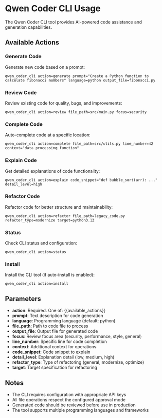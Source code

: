 # Qwen Coder CLI Usage

The Qwen Coder CLI tool provides AI-powered code assistance and generation capabilities.


## Available Actions

### Generate Code

Generate new code based on a prompt:

```
qwen_coder_cli action=generate prompt="Create a Python function to calculate fibonacci numbers" language=python output_file=fibonacci.py
```

### Review Code

Review existing code for quality, bugs, and improvements:

```
qwen_coder_cli action=review file_path=src/main.py focus=security
```

### Complete Code

Auto-complete code at a specific location:

```
qwen_coder_cli action=complete file_path=src/utils.py line_number=42 context="data processing function"
```

### Explain Code

Get detailed explanations of code functionality:

```
qwen_coder_cli action=explain code_snippet="def bubble_sort(arr): ..." detail_level=high
```

### Refactor Code

Refactor code for better structure and maintainability:

```
qwen_coder_cli action=refactor file_path=legacy_code.py refactor_type=modernize target=python3.12
```

### Status

Check CLI status and configuration:

```
qwen_coder_cli action=status
```

### Install

Install the CLI tool (if auto-install is enabled):

```
qwen_coder_cli action=install
```


## Parameters

- **action**: Required. One of: {{available_actions}}
- **prompt**: Text description for code generation
- **language**: Programming language (default: python)
- **file_path**: Path to code file to process
- **output_file**: Output file for generated code
- **focus**: Review focus area (security, performance, style, general)
- **line_number**: Specific line for code completion
- **context**: Additional context for operations
- **code_snippet**: Code snippet to explain
- **detail_level**: Explanation detail (low, medium, high)
- **refactor_type**: Type of refactoring (general, modernize, optimize)
- **target**: Target specification for refactoring


## Notes

- The CLI requires configuration with appropriate API keys
- All file operations respect the configured approval mode
- Generated code should be reviewed before use in production
- The tool supports multiple programming languages and frameworks
